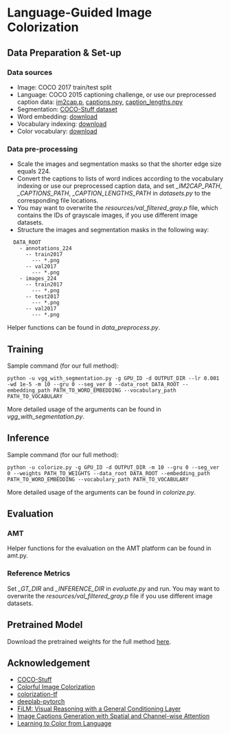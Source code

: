 # Language-Guided Image Colorization

## Data Preparation & Set-up
### Data sources
* Image: COCO 2017 train/test split
* Language: COCO 2015 captioning challenge, or use our preprocessed caption data: [im2cap.p](https://drive.google.com/open?id=1J1UHKf2udKdyf6aozt-0ukKzI0u4bpKT), [captions.npy](https://drive.google.com/open?id=1qfvcldN3lR9kDQn43vTmQWHisPNq7Hux), [caption_lengths.npy](https://drive.google.com/open?id=1bUMJYCRXcrPaUtwpgz_dNsA7LKhDzIJn)
* Segmentation: [COCO-Stuff dataset](https://github.com/nightrome/cocostuff)
* Word embedding: [download](https://drive.google.com/open?id=1mRm68FDYak732h_bpaTIKyAt2Tvoke7x)
* Vocabulary indexing: [download](https://drive.google.com/open?id=1lHcJkbuNgrTU8zWw1DNbJhSMeGBg8n4x)
* Color vocabulary: [download](https://drive.google.com/open?id=1gD4-ItPIN2fL_y1VVsrT6Sd07Fkjir_s)
### Data pre-processing
* Scale the images and segmentation masks so that the shorter edge size equals 224.
* Convert the captions to lists of word indices according to the vocabulary indexing or use our preprocessed caption data, and set _\_IM2CAP\_PATH_, _\_CAPTIONS\_PATH_, _\_CAPTION\_LENGTHS\_PATH_ in _datasets.py_ to the corresponding file locations.
* You may want to overwrite the _resources/val_filtered_gray.p_ file, which contains the IDs of grayscale images, if you use different image datasets.
* Structure the images and segmentation masks in the following way:
```
  DATA_ROOT
    - annotations_224
      -- train2017
        --- *.png
      -- val2017
        --- *.png
    - images_224
      -- train2017
        --- *.png
      -- test2017
        --- *.png
      -- val2017
        --- *.png
```
Helper functions can be found in _data\_preprocess.py_.

## Training
Sample command (for our full method):
```
python -u vgg_with_segmentation.py -g GPU_ID -d OUTPUT_DIR --lr 0.001 -wd 1e-5 -m 10 --gru 0 --seg_ver 0 --data_root DATA_ROOT --embedding_path PATH_TO_WORD_EMBEDDING --vocabulary_path PATH_TO_VOCABULARY
```
More detailed usage of the arguments can be found in _vgg_with_segmentation.py_.

## Inference
Sample command (for our full method):
```
python -u colorize.py -g GPU_ID -d OUTPUT_DIR -m 10 --gru 0 --seg_ver 0 --weights PATH_TO_WEIGHTS --data_root DATA_ROOT --embedding_path PATH_TO_WORD_EMBEDDING --vocabulary_path PATH_TO_VOCABULARY
```
More detailed usage of the arguments can be found in _colorize.py_.

## Evaluation
### AMT
Helper functions for the evaluation on the AMT platform can be found in amt.py.
### Reference Metrics
Set _\_GT\_DIR_ and _\_INFERENCE\_DIR_ in _evaluate.py_ and run. You may want to overwrite the _resources/val_filtered_gray.p_ file if you use different image datasets.

## Pretrained Model
Download the pretrained weights for the full method [here](https://drive.google.com/open?id=1o_avtX8iE9F-B78c4ypDKIYyJ2I6QESL).

## Acknowledgement
* [COCO-Stuff](https://github.com/nightrome/cocostuff)
* [Colorful Image Colorization](https://github.com/richzhang/colorization)
* [colorization-tf](https://github.com/nilboy/colorization-tf)
* [deeplab-pytorch](https://github.com/kazuto1011/deeplab-pytorch)
* [FiLM: Visual Reasoning with a General Conditioning Layer](https://github.com/ethanjperez/film)
* [Image Captions Generation with Spatial and Channel-wise Attention](https://github.com/zjuchenlong/sca-cnn.cvpr17)
* [Learning to Color from Language](https://github.com/superhans/colorfromlanguage)
